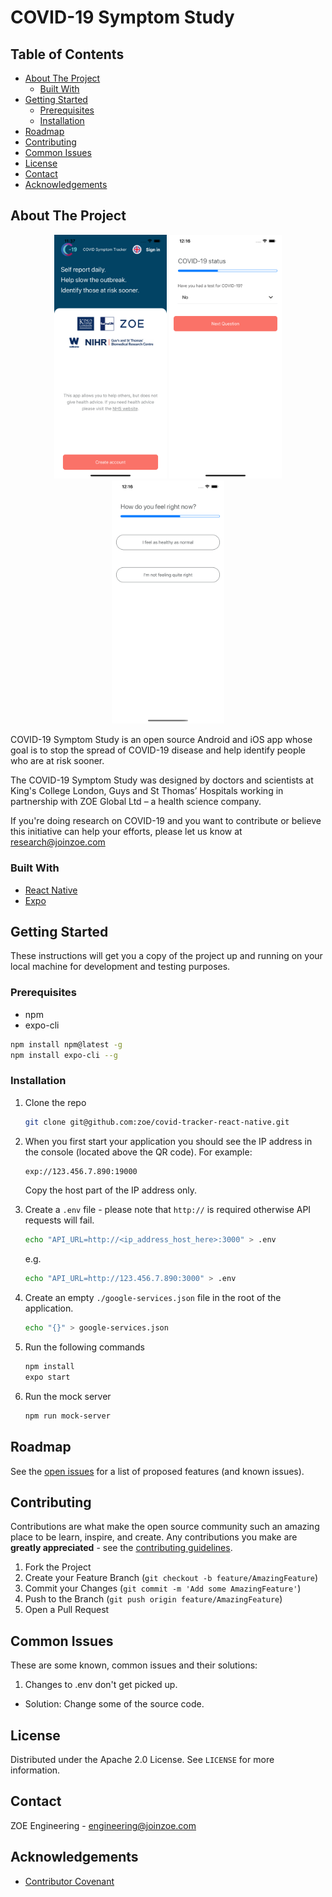 # COVID-19 Symptom Study

## Table of Contents

- [About The Project](#about-the-project)
  - [Built With](#built-with)
- [Getting Started](#getting-started)
  - [Prerequisites](#prerequisites)
  - [Installation](#installation)
- [Roadmap](#roadmap)
- [Contributing](#contributing)
- [Common Issues](#common-issues)
- [License](#license)
- [Contact](#contact)
- [Acknowledgements](#acknowledgements)

## About The Project

<p float="left" align="middle">
  <img src="images/screenshot_1.png" width="180" />
  <img src="images/screenshot_2.png" width="180" />
  <img src="images/screenshot_3.png" width="180" />
</p>

COVID-19 Symptom Study is an open source Android and iOS app whose goal is to stop the spread of COVID-19 disease and help identify people who are at risk sooner.

The COVID-19 Symptom Study was designed by doctors and scientists at King's College London, Guys and St Thomas’ Hospitals working in partnership with ZOE Global Ltd – a health science company.

If you're doing research on COVID-19 and you want to contribute or believe this initiative can help your efforts, please let us know at research@joinzoe.com

### Built With

- [React Native](https://reactnative.dev)
- [Expo](https://expo.io)

## Getting Started

These instructions will get you a copy of the project up and running on your local machine for development and testing purposes.

### Prerequisites

- npm
- expo-cli

```sh
npm install npm@latest -g
npm install expo-cli --g
```

### Installation

1. Clone the repo

   ```sh
   git clone git@github.com:zoe/covid-tracker-react-native.git
   ```

2. When you first start your application you should see the IP address in the console (located above the QR code). For example:

   ```sh
   exp://123.456.7.890:19000
   ```

   Copy the host part of the IP address only.

3. Create a `.env` file - please note that `http://` is required otherwise API requests will fail.

   ```sh
   echo "API_URL=http://<ip_address_host_here>:3000" > .env
   ```

   e.g.

   ```sh
   echo "API_URL=http://123.456.7.890:3000" > .env
   ```

4. Create an empty `./google-services.json` file in the root of the application.

   ```sh
   echo "{}" > google-services.json
   ```

5. Run the following commands

   ```bash
   npm install
   expo start
   ```

6. Run the mock server

   ```bash
   npm run mock-server
   ```

## Roadmap

See the [open issues](https://github.com/zoe/covid-tracker-react-native/issues) for a list of proposed features (and known issues).

## Contributing

Contributions are what make the open source community such an amazing place to be learn, inspire, and create. Any contributions you make are **greatly appreciated** - see the [contributing guidelines](CONTRIBUTING.md).

1. Fork the Project
2. Create your Feature Branch (`git checkout -b feature/AmazingFeature`)
3. Commit your Changes (`git commit -m 'Add some AmazingFeature'`)
4. Push to the Branch (`git push origin feature/AmazingFeature`)
5. Open a Pull Request

## Common Issues

These are some known, common issues and their solutions:

1. Changes to .env don't get picked up.

- Solution: Change some of the source code.

## License

Distributed under the Apache 2.0 License. See `LICENSE` for more information.

## Contact

ZOE Engineering - engineering@joinzoe.com

## Acknowledgements

- [Contributor Covenant](https://www.contributor-covenant.org)

